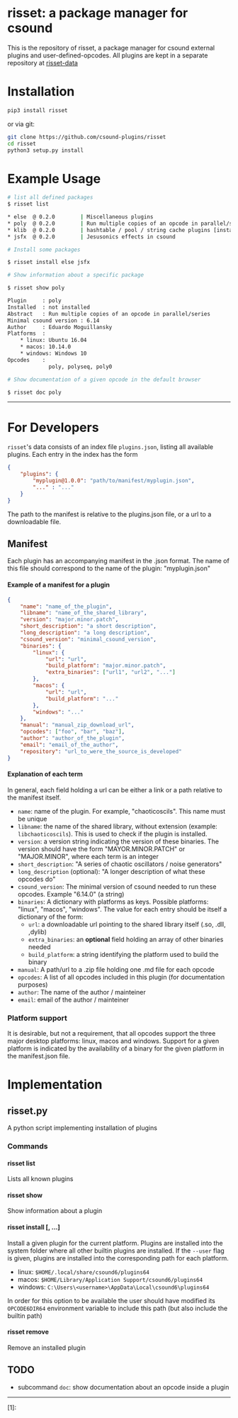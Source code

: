 # risset: a package manager for csound

This is the repository of risset, a package manager for csound external
plugins and user-defined-opcodes. All plugins are kept in a separate 
repository at [risset-data](https://github.com/csound-plugins/risset-data)

# Installation

```bash
pip3 install risset
```

or via git:

```bash
git clone https://github.com/csound-plugins/risset
cd risset
python3 setup.py install
```

# Example Usage

```bash
# list all defined packages
$ risset list

* else  @ 0.2.0        | Miscellaneous plugins 
* poly  @ 0.2.0        | Run multiple copies of an opcode in parallel/series
* klib  @ 0.2.0        | hashtable / pool / string cache plugins [installed 0.2.0]
* jsfx  @ 0.2.0        | Jesusonics effects in csound

# Install some packages

$ risset install else jsfx

# Show information about a specific package

$ risset show poly

Plugin     : poly
Installed  : not installed
Abstract   : Run multiple copies of an opcode in parallel/series
Minimal csound version : 6.14
Author     : Eduardo Moguillansky
Platforms  : 
    * linux: Ubuntu 16.04
    * macos: 10.14.0
    * windows: Windows 10
Opcodes    :
             poly, polyseq, poly0

# Show documentation of a given opcode in the default browser

$ risset doc poly

```

-----

# For Developers

`risset`'s data consists of an index file `plugins.json`, listing all available
plugins. Each entry in the index has the form 

```json
{
    "plugins": {
        "myplugin@1.0.0": "path/to/manifest/myplugin.json",
        "..." : "..."
    }
}
```

The path to the manifest is relative to the plugins.json file, or a url to a downloadable file.

## Manifest

Each plugin has an accompanying manifest in the .json format. The name of this file
should correspond to the name of the plugin: "myplugin.json"

#### Example of a manifest for a plugin

```json
{
    "name": "name_of_the_plugin",
    "libname": "name_of_the_shared_library",
    "version": "major.minor.patch",
    "short_description": "a short description",
    "long_description": "a long description",
    "csound_version": "minimal_csound_version",
    "binaries": {
        "linux": {
            "url": "url",
            "build_platform": "major.minor.patch",
            "extra_binaries": ["url1", "url2", "..."]
        }, 
        "macos": {
            "url": "url",
            "build_platform": "..."
        },
        "windows": "..." 
    },
    "manual": "manual_zip_download_url",
    "opcodes": ["foo", "bar", "baz"],
    "author": "author_of_the_plugin",
    "email": "email_of_the_author",
    "repository": "url_to_were_the_source_is_developed"
}
```

#### Explanation of each term

In general, each field holding a url can be either a link or a path relative to
the manifest itself. 

* `name`: name of the plugin. For example, "chaoticoscils". This name must be unique
* `libname`: the name of the shared library, without extension (example: `libchaoticoscils`). 
    This is used to check if the plugin is installed.
* `version`: a version string indicating the version of these binaries. The version 
    should have the form "MAYOR.MINOR.PATCH" or "MAJOR.MINOR", where each term is 
    an integer
* `short_description`: "A series of chaotic oscillators / noise generators"
* `long_description` (optional): "A longer description of what these opcodes do"
* `csound_version`: The minimal version of csound needed to run these opcodes. 
    Example "6.14.0" (a string)
* `binaries`: A dictionary with platforms as keys. Possible platforms: "linux", "macos", "windows". 
    The value for each entry should be itself a dictionary of the form:
    * `url`: a downloadable url pointing to the shared library itself (.so, .dll, ,dylib)
    * `extra_binaries`: an **optional** field holding an array of other binaries needed
    * `build_platform`: a string identifying the platform used to build the binary
* `manual`: A path/url to a .zip file holding one .md file for each opcode
* `opcodes`: A list of all opcodes included in this plugin (for documentation purposes)
* `author`: The name of the author / mainteiner
* `email`: email of the author / mainteiner

### Platform support

It is desirable, but not a requirement, that all opcodes support the three major desktop
platforms: linux, macos and windows. Support for a given platform is indicated by the availability of
a binary for the given platform in the manifest.json file. 


# Implementation

## risset.py

A python script implementing installation of plugins

### Commands

#### risset list

Lists all known plugins

#### risset show <plugin>

Show information about a plugin   

#### risset install <plugin> [<plugin2>, ...]   

Install a given plugin for the current platform. Plugins are installed into
the system folder where all other builtin plugins are installed. If the `--user`
flag is given, plugins are installed into the corresponding path for each platform. 

* linux: `$HOME/.local/share/csound6/plugins64`
* macos: `$HOME/Library/Application Support/csound6/plugins64`
* windows: `C:\Users\<username>\AppData\Local\csound6\plugins64`

In order for this option to be available the user should have modified its `OPCODE6DIR64`
environment variable to include this path (but also include the builtin path)

#### risset remove <plugin>

Remove an installed plugin

## TODO

* subcommand `doc`: show documentation about an opcode inside a plugin

-------------
[1]: 
